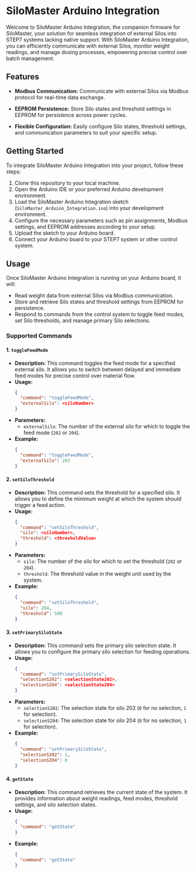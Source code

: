 # SiloMaster Arduino Integration

Welcome to SiloMaster Arduino Integration, the companion firmware for SiloMaster, your solution for seamless integration of external Silos into STEP7 systems lacking native support. With SiloMaster Arduino Integration, you can efficiently communicate with external Silos, monitor weight readings, and manage dosing processes, empowering precise control over batch management.

## Features

- **Modbus Communication:** Communicate with external Silos via Modbus protocol for real-time data exchange.
  
- **EEPROM Persistence:** Store Silo states and threshold settings in EEPROM for persistence across power cycles.

- **Flexible Configuration:** Easily configure Silo states, threshold settings, and communication parameters to suit your specific setup.

## Getting Started

To integrate SiloMaster Arduino Integration into your project, follow these steps:

1. Clone this repository to your local machine.
2. Open the Arduino IDE or your preferred Arduino development environment.
3. Load the SiloMaster Arduino Integration sketch (`SiloMaster_Arduino_Integration.ino`) into your development environment.
4. Configure the necessary parameters such as pin assignments, Modbus settings, and EEPROM addresses according to your setup.
5. Upload the sketch to your Arduino board.
6. Connect your Arduino board to your STEP7 system or other control system.

## Usage

Once SiloMaster Arduino Integration is running on your Arduino board, it will:

- Read weight data from external Silos via Modbus communication.
- Store and retrieve Silo states and threshold settings from EEPROM for persistence.
- Respond to commands from the control system to toggle feed modes, set Silo thresholds, and manage primary Silo selections.

### Supported Commands

#### 1. `toggleFeedMode`
   - **Description:** This command toggles the feed mode for a specified external silo. It allows you to switch between delayed and immediate feed modes for precise control over material flow.
   - **Usage:** 
     ```json
     {
       "command": "toggleFeedMode",
       "externalSilo": <siloNumber>
     }
     ```
   - **Parameters:**
     - `externalSilo`: The number of the external silo for which to toggle the feed mode (`202` or `204`).
   - **Example:**
     ```json
     {
       "command": "toggleFeedMode",
       "externalSilo": 202
     }
     ```

#### 2. `setSiloThreshold`
   - **Description:** This command sets the threshold for a specified silo. It allows you to define the minimum weight at which the system should trigger a feed action.
   - **Usage:** 
     ```json
     {
       "command": "setSiloThreshold",
       "silo": <siloNumber>,
       "threshold": <thresholdValue>
     }
     ```
   - **Parameters:**
     - `silo`: The number of the silo for which to set the threshold (`202` or `204`).
     - `threshold`: The threshold value in the weight unit used by the system.
   - **Example:**
     ```json
     {
       "command": "setSiloThreshold",
       "silo": 204,
       "threshold": 500
     }
     ```

#### 3. `setPrimarySiloState`
   - **Description:** This command sets the primary silo selection state. It allows you to configure the primary silo selection for feeding operations.
   - **Usage:** 
     ```json
     {
       "command": "setPrimarySiloState",
       "selectionS202": <selectionState202>,
       "selectionS204": <selectionState204>
     }
     ```
   - **Parameters:**
     - `selectionS202`: The selection state for silo 202 (`0` for no selection, `1` for selection).
     - `selectionS204`: The selection state for silo 204 (`0` for no selection, `1` for selection).
   - **Example:**
     ```json
     {
       "command": "setPrimarySiloState",
       "selectionS202": 1,
       "selectionS204": 0
     }
     ```

#### 4. `getState`
   - **Description:** This command retrieves the current state of the system. It provides information about weight readings, feed modes, threshold settings, and silo selection states.
   - **Usage:** 
     ```json
     {
       "command": "getState"
     }
     ```
   - **Example:**
     ```json
     {
       "command": "getState"
     }
     ```

